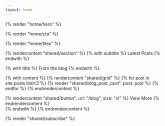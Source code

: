 ```yaml
---
layout: home
---
```


<!-- Hero Section -->
{% render "home/hero" %}

<!-- {% rendercontent "shared/section", type: "white" %}
  {% with subtitle %}
    A subtitle
  {% endwith %}

  {% with title %}
    A title
  {% endwith %}

  {% with content %}
    {% rendercontent "shared/grid" %}
      {% for tile in site.data.home.tiles %}
      {% render "shared/tile", icon: tile.icon, title: tile.title, details: tile.details, url: tile.url %}
      {% endfor %}
    {% endrendercontent %}
  {% endwith %}
{% endrendercontent %} -->


<!-- CTA Section -->

{% render "home/cta" %}


<!-- Tiles Section -->
{% render "home/tiles" %}
<!-- Blog Section -->
{% rendercontent "shared/section" %}
  {% with subtitle %}
    Latest Posts
  {% endwith %}

  {% with title %}
    From the blog
  {% endwith %}

  {% with content %}
    {% rendercontent "shared/grid" %}
      {% for post in site.posts limit:3 %}
        {% render "shared/blog_post_card", post: post %}
      {% endfor %}
    {% endrendercontent %}
    <div class="w-full mt-8 text-center">
      {% rendercontent "shared/button", url: "/blog", size: "xl" %}
        View More
      {% endrendercontent %}
    </div>
  {% endwith %}
{% endrendercontent %}

<!-- CTA Section -->
{% render "shared/subscribe" %}
